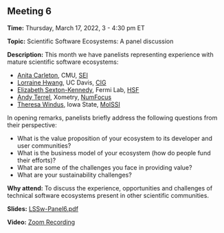 ## Meeting 6

**Time:** Thursday, March 17, 2022, 3 - 4:30 pm ET

**Topic:** Scientific Software Ecosystems: A panel discussion

**Description:** This month we have panelists representing experience with mature scientific software ecosystems:
- [Anita Carleton](https://www.sei.cmu.edu/about/leadership/display.cfm?customel_datapageid_2623=3987), CMU, [SEI](https://www.sei.cmu.edu)
- [Lorraine Hwang](https://geodynamics.org/cig/about/people/profile-hwang/), UC Davis, [CIG](https://geodynamics.org)
- [Elizabeth Sexton-Kennedy](https://computing.fnal.gov/liz-sexton-kennedy/), Fermi Lab, [HSF](https://hepsoftwarefoundation.org)
- [Andy Terrel](http://andy.terrel.us), Xometry, [NumFocus](https://numfocus.org)
- [Theresa Windus](https://www.chem.iastate.edu/people/theresa-windus), Iowa State, [MolSSI](https://molssi.org)

In opening remarks, panelists briefly address the following questions from their perspective:
- What is the value proposition of your ecosystem to its developer and user communities?
- What is the business model of your ecosystem (how do people fund their efforts)?
- What are some of the challenges you face in providing value?
- What are your sustainability challenges?

**Why attend:** To discuss the experience, opportunities and challenges of technical software ecosystems present in other scientific communities.

**Slides:** [LSSw-Panel6.pdf](files/LSSwMeeting6Panel.pdf)

**Video:** [Zoom Recording]()
